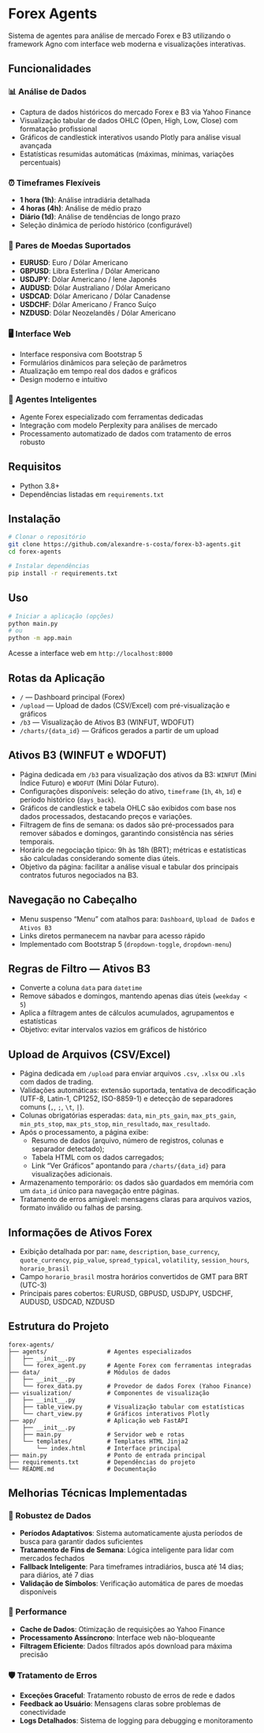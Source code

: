 # Forex Agents

Sistema de agentes para análise de mercado Forex e B3 utilizando o framework Agno com interface web moderna e visualizações interativas.

## Funcionalidades

### 📊 Análise de Dados
- Captura de dados históricos do mercado Forex e B3 via Yahoo Finance
- Visualização tabular de dados OHLC (Open, High, Low, Close) com formatação profissional
- Gráficos de candlestick interativos usando Plotly para análise visual avançada
- Estatísticas resumidas automáticas (máximas, mínimas, variações percentuais)

### ⏰ Timeframes Flexíveis
- **1 hora (1h)**: Análise intradiária detalhada
- **4 horas (4h)**: Análise de médio prazo
- **Diário (1d)**: Análise de tendências de longo prazo
- Seleção dinâmica de período histórico (configurável)

### 💱 Pares de Moedas Suportados
- **EURUSD**: Euro / Dólar Americano
- **GBPUSD**: Libra Esterlina / Dólar Americano  
- **USDJPY**: Dólar Americano / Iene Japonês
- **AUDUSD**: Dólar Australiano / Dólar Americano
- **USDCAD**: Dólar Americano / Dólar Canadense
- **USDCHF**: Dólar Americano / Franco Suíço
- **NZDUSD**: Dólar Neozelandês / Dólar Americano

### 🖥️ Interface Web
- Interface responsiva com Bootstrap 5
- Formulários dinâmicos para seleção de parâmetros
- Atualização em tempo real dos dados e gráficos
- Design moderno e intuitivo

### 🤖 Agentes Inteligentes
- Agente Forex especializado com ferramentas dedicadas
- Integração com modelo Perplexity para análises de mercado
- Processamento automatizado de dados com tratamento de erros robusto

## Requisitos

- Python 3.8+
- Dependências listadas em `requirements.txt`

## Instalação

```bash
# Clonar o repositório
git clone https://github.com/alexandre-s-costa/forex-b3-agents.git
cd forex-agents

# Instalar dependências
pip install -r requirements.txt
```

## Uso

```bash
# Iniciar a aplicação (opções)
python main.py
# ou
python -m app.main
```

Acesse a interface web em `http://localhost:8000`

## Rotas da Aplicação

- `/` — Dashboard principal (Forex)
- `/upload` — Upload de dados (CSV/Excel) com pré-visualização e gráficos
- `/b3` — Visualização de Ativos B3 (WINFUT, WDOFUT)
- `/charts/{data_id}` — Gráficos gerados a partir de um upload

## Ativos B3 (WINFUT e WDOFUT)

- Página dedicada em `/b3` para visualização dos ativos da B3: `WINFUT` (Mini Índice Futuro) e `WDOFUT` (Mini Dólar Futuro).
- Configurações disponíveis: seleção do ativo, `timeframe` (`1h`, `4h`, `1d`) e período histórico (`days_back`).
- Gráficos de candlestick e tabela OHLC são exibidos com base nos dados processados, destacando preços e variações.
- Filtragem de fins de semana: os dados são pré-processados para remover sábados e domingos, garantindo consistência nas séries temporais.
- Horário de negociação típico: 9h às 18h (BRT); métricas e estatísticas são calculadas considerando somente dias úteis.
- Objetivo da página: facilitar a análise visual e tabular dos principais contratos futuros negociados na B3.

## Navegação no Cabeçalho

- Menu suspenso “Menu” com atalhos para: `Dashboard`, `Upload de Dados` e `Ativos B3`
- Links diretos permanecem na navbar para acesso rápido
- Implementado com Bootstrap 5 (`dropdown-toggle`, `dropdown-menu`)

## Regras de Filtro — Ativos B3

- Converte a coluna `data` para `datetime`
- Remove sábados e domingos, mantendo apenas dias úteis (`weekday < 5`)
- Aplica a filtragem antes de cálculos acumulados, agrupamentos e estatísticas
- Objetivo: evitar intervalos vazios em gráficos de histórico

## Upload de Arquivos (CSV/Excel)

- Página dedicada em `/upload` para enviar arquivos `.csv`, `.xlsx` ou `.xls` com dados de trading.
- Validações automáticas: extensão suportada, tentativa de decodificação (UTF-8, Latin-1, CP1252, ISO-8859-1) e detecção de separadores comuns (`,`, `;`, `\t`, `|`).
- Colunas obrigatórias esperadas: `data`, `min_pts_gain`, `max_pts_gain`, `min_pts_stop`, `max_pts_stop`, `min_resultado`, `max_resultado`.
- Após o processamento, a página exibe:
  - Resumo de dados (arquivo, número de registros, colunas e separador detectado);
  - Tabela HTML com os dados carregados;
  - Link “Ver Gráficos” apontando para `/charts/{data_id}` para visualizações adicionais.
- Armazenamento temporário: os dados são guardados em memória com um `data_id` único para navegação entre páginas.
- Tratamento de erros amigável: mensagens claras para arquivos vazios, formato inválido ou falhas de parsing.

## Informações de Ativos Forex

- Exibição detalhada por par: `name`, `description`, `base_currency`, `quote_currency`, `pip_value`, `spread_typical`, `volatility`, `session_hours`, `horario_brasil`
- Campo `horario_brasil` mostra horários convertidos de GMT para BRT (UTC-3)
- Principais pares cobertos: EURUSD, GBPUSD, USDJPY, USDCHF, AUDUSD, USDCAD, NZDUSD


## Estrutura do Projeto

```
forex-agents/
├── agents/                 # Agentes especializados
│   ├── __init__.py
│   └── forex_agent.py      # Agente Forex com ferramentas integradas
├── data/                   # Módulos de dados
│   ├── __init__.py
│   └── forex_data.py       # Provedor de dados Forex (Yahoo Finance)
├── visualization/          # Componentes de visualização
│   ├── __init__.py
│   ├── table_view.py       # Visualização tabular com estatísticas
│   └── chart_view.py       # Gráficos interativos Plotly
├── app/                    # Aplicação web FastAPI
│   ├── __init__.py
│   ├── main.py             # Servidor web e rotas
│   └── templates/          # Templates HTML Jinja2
│       └── index.html      # Interface principal
├── main.py                 # Ponto de entrada principal
├── requirements.txt        # Dependências do projeto
└── README.md               # Documentação
```

## Melhorias Técnicas Implementadas

### 🔧 Robustez de Dados
- **Períodos Adaptativos**: Sistema automaticamente ajusta períodos de busca para garantir dados suficientes
- **Tratamento de Fins de Semana**: Lógica inteligente para lidar com mercados fechados
- **Fallback Inteligente**: Para timeframes intradiários, busca até 14 dias; para diários, até 7 dias
- **Validação de Símbolos**: Verificação automática de pares de moedas disponíveis

### 🚀 Performance
- **Cache de Dados**: Otimização de requisições ao Yahoo Finance
- **Processamento Assíncrono**: Interface web não-bloqueante
- **Filtragem Eficiente**: Dados filtrados após download para máxima precisão

### 🛡️ Tratamento de Erros
- **Exceções Graceful**: Tratamento robusto de erros de rede e dados
- **Feedback ao Usuário**: Mensagens claras sobre problemas de conectividade
- **Logs Detalhados**: Sistema de logging para debugging e monitoramento